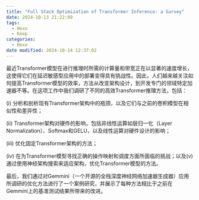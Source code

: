 ```yaml
---
title: "Full Stack Optimization of Transformer Inference: a Survey"
date: 2024-10-13 21:22:09
tags:
  - Hexo
  - Keep
categories:
  - Hexo
date modified: 2024-10-14 12:37:02
---
```

最近Transformer模型在进行推理时所需的计算量和带宽正在以显著的速度增长，这使得它们在延迟敏感型应用中的部署变得具有挑战性。因此，人们越来越关注如何提高Transformer模型的效率，方法从改变架构设计，到开发专门的领域特定加速器不等。在这项工作中我们调研了不同的高效Transformer推理方法，包括：

(i) 分析和剖析现有Transformer架构中的瓶颈，以及它们与之前的卷积模型在相似性和差异性；

(ii) Transformer架构对硬件的影响，包括非线性运算如层归一化（Layer Normalization）、Softmax和GELU，以及线性运算对硬件设计的影响；

(iii) 优化固定Transformer架构的方法；

(iv) 在为Transformer模型寻找正确的操作映射和调度方面所面临的挑战；以及(v) 通过使用神经架构搜索来适应架构，优化Transformer模型的方法。

最后，我们通过对Gemmini（一个开源的全栈深度神经网络加速器生成器）应用所调研的优化方法进行了一个案例研究，并展示了每种方法相比于之前在Gemmini上的基准测试结果所带来的改进。

<!-- more-->

